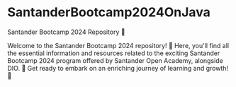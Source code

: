 # SantanderBootcamp2024OnJava
Santander Bootcamp 2024 Repository 🚀

Welcome to the Santander Bootcamp 2024 repository! 🎉 Here, you'll find all the essential information and resources related to the exciting Santander Bootcamp 2024 program offered by Santander Open Academy, alongside DIO. 🌟 Get ready to embark on an enriching journey of learning and growth! 🚀
